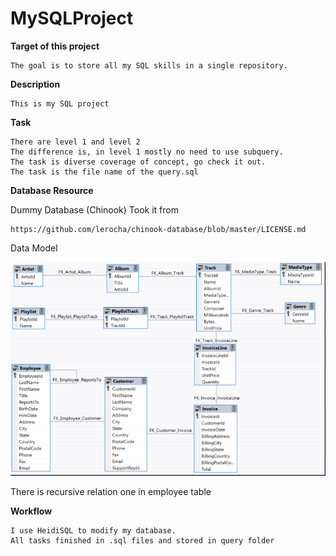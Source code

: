 # MySQLProject
**Target of this project**

    The goal is to store all my SQL skills in a single repository.
  
**Description**

    This is my SQL project
  
**Task**

    There are level 1 and level 2
    The difference is, in level 1 mostly no need to use subquery.
    The task is diverse coverage of concept, go check it out.
    The task is the file name of the query.sql
    
**Database Resource**

  Dummy Database (Chinook) Took it from 
  
    https://github.com/lerocha/chinook-database/blob/master/LICENSE.md

Data Model
    
![Logo Proyek](Capture.png)
    
There is recursive relation one in employee table
    
**Workflow**

    I use HeidiSQL to modify my database.
    All tasks finished in .sql files and stored in query folder
    


